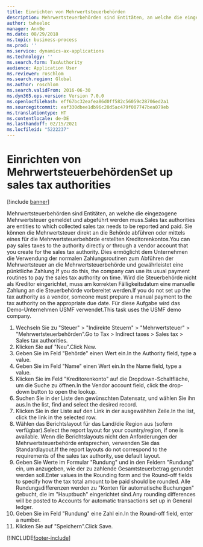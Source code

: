 ```yaml
---
title: Einrichten von Mehrwertsteuerbehörden
description: Mehrwertsteuerbehörden sind Entitäten, an welche die eingezogene Mehrwertsteuer gemeldet und abgeführt werden muss.
author: twheeloc
manager: AnnBe
ms.date: 08/29/2018
ms.topic: business-process
ms.prod: ''
ms.service: dynamics-ax-applications
ms.technology: ''
ms.search.form: TaxAuthority
audience: Application User
ms.reviewer: roschlom
ms.search.region: Global
ms.author: roschlom
ms.search.validFrom: 2016-06-30
ms.dyn365.ops.version: Version 7.0.0
ms.openlocfilehash: eff67bc32eafea86d0ff582c56059c28706ed2a1
ms.sourcegitcommit: eaf330dbee1db96c20d5ac479f007747bea079eb
ms.translationtype: HT
ms.contentlocale: de-DE
ms.lasthandoff: 02/15/2021
ms.locfileid: "5222237"
---
```

# <a name="set-up-sales-tax-authorities"></a><span data-ttu-id="e72e9-103">Einrichten von Mehrwertsteuerbehörden</span><span class="sxs-lookup"><span data-stu-id="e72e9-103">Set up sales tax authorities</span></span>

[!include [banner](../../includes/banner.md)]

<span data-ttu-id="e72e9-104">Mehrwertsteuerbehörden sind Entitäten, an welche die eingezogene Mehrwertsteuer gemeldet und abgeführt werden muss.</span><span class="sxs-lookup"><span data-stu-id="e72e9-104">Sales tax authorities are entities to which collected sales tax needs to be reported and paid.</span></span> <span data-ttu-id="e72e9-105">Sie können die Mehrwertsteuer direkt an die Behörde abführen oder mittels eines für die Mehrwertsteuerbehörde erstellten Kreditorenkontos.</span><span class="sxs-lookup"><span data-stu-id="e72e9-105">You can pay sales taxes to the authority directly or through a vendor account that you create for the sales tax authority.</span></span> <span data-ttu-id="e72e9-106">Dies ermöglicht dem Unternehmen die Verwendung der normalen Zahlungsroutinen zum Abführen der Mehrwertsteuer an die Mehrwertsteuerbehörde und gewährleistet eine pünktliche Zahlung.</span><span class="sxs-lookup"><span data-stu-id="e72e9-106">If you do this, the company can use its usual payment routines to pay the sales tax authority on time.</span></span> <span data-ttu-id="e72e9-107">Wird die Steuerbehörde nicht als Kreditor eingerichtet, muss am korrekten Fälligkeitsdatum eine manuelle Zahlung an die Steuerbehörde vorbereitet werden.</span><span class="sxs-lookup"><span data-stu-id="e72e9-107">If you do not set up the tax authority as a vendor, someone must prepare a manual payment to the tax authority on the appropriate due date.</span></span> <span data-ttu-id="e72e9-108">Für diese Aufgabe wird das Demo-Unternehmen USMF verwendet.</span><span class="sxs-lookup"><span data-stu-id="e72e9-108">This task uses the USMF demo company.</span></span>

1. <span data-ttu-id="e72e9-109">Wechseln Sie zu "Steuer" > "Indirekte Steuern" > "Mehrwertsteuer" > "Mehrwertsteuerbehörden".</span><span class="sxs-lookup"><span data-stu-id="e72e9-109">Go to Tax > Indirect taxes > Sales tax > Sales tax authorities.</span></span>
2. <span data-ttu-id="e72e9-110">Klicken Sie auf "Neu".</span><span class="sxs-lookup"><span data-stu-id="e72e9-110">Click New.</span></span>
3. <span data-ttu-id="e72e9-111">Geben Sie im Feld "Behörde" einen Wert ein.</span><span class="sxs-lookup"><span data-stu-id="e72e9-111">In the Authority field, type a value.</span></span>
4. <span data-ttu-id="e72e9-112">Geben Sie im Feld "Name" einen Wert ein.</span><span class="sxs-lookup"><span data-stu-id="e72e9-112">In the Name field, type a value.</span></span>
5. <span data-ttu-id="e72e9-113">Klicken Sie im Feld "Kreditorenkonto" auf die Dropdown-Schaltfläche, um die Suche zu öffnen.</span><span class="sxs-lookup"><span data-stu-id="e72e9-113">In the Vendor account field, click the drop-down button to open the lookup.</span></span>
6. <span data-ttu-id="e72e9-114">Suchen Sie in der Liste den gewünschten Datensatz, und wählen Sie ihn aus.</span><span class="sxs-lookup"><span data-stu-id="e72e9-114">In the list, find and select the desired record.</span></span>
7. <span data-ttu-id="e72e9-115">Klicken Sie in der Liste auf den Link in der ausgewählten Zeile.</span><span class="sxs-lookup"><span data-stu-id="e72e9-115">In the list, click the link in the selected row.</span></span>
8. <span data-ttu-id="e72e9-116">Wählen das Berichtslayout für das Land/die Region aus (sofern verfügbar).</span><span class="sxs-lookup"><span data-stu-id="e72e9-116">Select the report layout for your country/region, if one is available.</span></span> <span data-ttu-id="e72e9-117">Wenn die Berichtslayouts nicht den Anforderungen der Mehrwertsteuerbehörde entsprechen, verwenden Sie das Standardlayout.</span><span class="sxs-lookup"><span data-stu-id="e72e9-117">If the report layouts do not correspond to the requirements of the sales tax authority, use default layout.</span></span>
9. <span data-ttu-id="e72e9-118">Geben Sie Werte im Formular "Rundung" und in den Feldern "Rundung" ein, um anzugeben, wie der zu zahlende Gesamtsteuerbetrag gerundet werden soll.</span><span class="sxs-lookup"><span data-stu-id="e72e9-118">Enter values in the Rounding form and the Round-off fields to specify how the tax total amount to be paid should be rounded.</span></span> <span data-ttu-id="e72e9-119">Alle Rundungsdifferenzen werden zu "Konten für automatische Buchungen" gebucht, die im "Hauptbuch" eingerichtet sind.</span><span class="sxs-lookup"><span data-stu-id="e72e9-119">Any rounding differences will be posted to Accounts for automatic transactions set up in General ledger.</span></span>
10. <span data-ttu-id="e72e9-120">Geben Sie im Feld "Rundung" eine Zahl ein.</span><span class="sxs-lookup"><span data-stu-id="e72e9-120">In the Round-off field, enter a number.</span></span>
11. <span data-ttu-id="e72e9-121">Klicken Sie auf "Speichern".</span><span class="sxs-lookup"><span data-stu-id="e72e9-121">Click Save.</span></span>



[!INCLUDE[footer-include](../../../includes/footer-banner.md)]